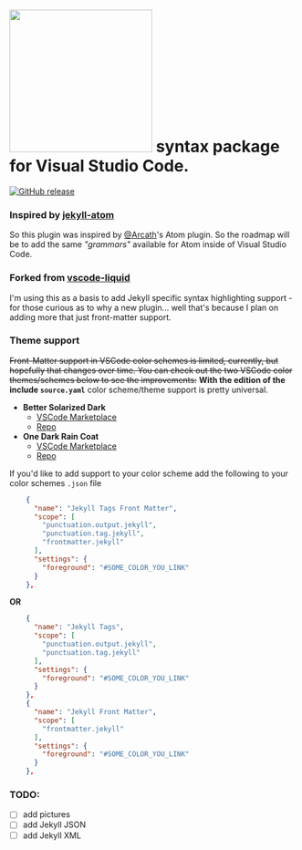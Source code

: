 # <a href="http://jekyllrb.com" title="Jekyll" target="_blank"><img src="https://github.com/ginfuru/vscode-jekyll-syntax/blob/master/images/jekyll-logo.png" atl="Jekyll Logo" width="250"></a> syntax package for Visual Studio Code.

[![GitHub release](https://img.shields.io/github/release/ginfuru/vscode-jekyll-lang.svg)](https://github.com/ginfuru/vscode-jekyll-lang/releases)

### Inspired by [jekyll-atom](https://github.com/Arcath/jekyll-atom)

So this plugin was inspired by [@Arcath](https://github.com/Arcath)'s Atom plugin. So the roadmap will be to add the same _"grammars"_ available for Atom inside of Visual Studio Code. 

### Forked from [vscode-liquid](https://github.com/GingerBear/vscode-liquid)

I'm using this as a basis to add Jekyll specific syntax highlighting support - for those curious as to why a new plugin... well that's because I plan on adding more that just front-matter support.

### Theme support

~~Front-Matter support in VSCode color schemes is limited, currently, but hopefully that changes over time. You can check out the two VSCode color themes/schemes below to see the improvements:~~ **With the edition of the include `source.yaml`** color scheme/theme support is pretty universal.

* **Better Solarized Dark**
  *  [VSCode Marketplace](https://marketplace.visualstudio.com/items?itemName=ginfuru.ginfuru-better-solarized-dark-theme)
  *  [Repo](https://github.com/ginfuru/vscode-better-solarized-dark)
* **One Dark Rain Coat**
  *  [VSCode Marketplace](https://marketplace.visualstudio.com/items?itemName=ginfuru.ginfuru-onedark-raincoat-theme)
  *  [Repo](https://github.com/ginfuru/vscode-onedark-raincoat)

If you'd like to add support to your color scheme add the following to your color schemes `.json` file

```json
    {
      "name": "Jekyll Tags Front Matter",
      "scope": [
        "punctuation.output.jekyll",
        "punctuation.tag.jekyll",
        "frontmatter.jekyll"
      ],
      "settings": {
        "foreground": "#SOME_COLOR_YOU_LINK"
      }
    },
```
**OR**
```json
    {
      "name": "Jekyll Tags",
      "scope": [
        "punctuation.output.jekyll",
        "punctuation.tag.jekyll"
      ],
      "settings": {
        "foreground": "#SOME_COLOR_YOU_LINK"
      }
    },
    {
      "name": "Jekyll Front Matter",
      "scope": [
        "frontmatter.jekyll"
      ],
      "settings": {
        "foreground": "#SOME_COLOR_YOU_LINK"
      }
    },
```
### TODO:

- [ ] add pictures
- [ ] add Jekyll JSON
- [ ] add Jekyll XML 
